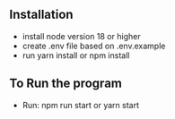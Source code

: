 <h2>Installation</h2>
<ul>
  <li>install node version 18 or higher</li>
  <li>create .env file based on .env.example</li>
  <li>run yarn install or npm install</li>
</ul>

<h2>To Run the program</h2>
<ul>
  <li>Run: npm run start or yarn start</li>
</ul>
